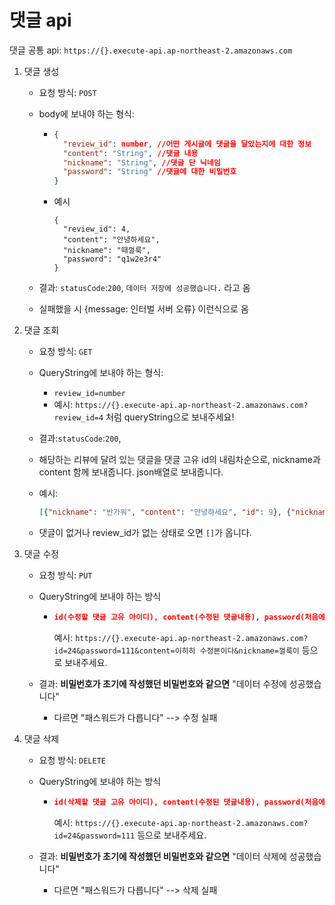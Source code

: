 # 댓글 api

댓글 공통 api: `https://{}.execute-api.ap-northeast-2.amazonaws.com`

1. 댓글 생성

   * 요청 방식: `POST`

   * body에 보내야 하는 형식:

     * ```json
       {
         "review_id": number, //어떤 게시글에 댓글을 달았는지에 대한 정보
         "content": "String", //댓글 내용
         "nickname": "String", //댓글 단 닉네임
         "password": "String" //댓글에 대한 비밀번호
       }
       ```

     * 예시

       ```
       {
         "review_id": 4,
         "content": "안녕하세요",
         "nickname": "때껄룩",
         "password": "q1w2e3r4"
       }
       ```

   * 결과: `statusCode`:`200`,  `데이터 저장에 성공했습니다.` 라고 옴

   * 실패했을 시 {message: 인터벌 서버 오류} 이런식으로 옴

2. 댓글 조회

   * 요청 방식: `GET`

   * QueryString에 보내야 하는 형식:

     * `review_id=number`
     * 예시: `https://{}.execute-api.ap-northeast-2.amazonaws.com?review_id=4` 처럼 queryString으로 보내주세요!

   * 결과:`statusCode`:`200`,

   * 해당하는 리뷰에 달려 있는 댓글을 댓글 고유 id의 내림차순으로, nickname과 content 함께 보내줍니다. json배열로 보내줍니다.

   * 예시:

     ```json
     [{"nickname": "반가워", "content": "안녕하세요", "id": 9}, {"nickname": "반가워", "content": "안녕하세요", "id": 10}, {"nickname": "반가워", "content": "안녕하세요", "id": 11}, {"nickname": "반가워", "content": "안녕하세요", "id": 12}, {"nickname": "반가워", "content": "안녕하세요", "id": 13}, {"nickname": "반가워", "content": "안녕하세요", "id": 17}, {"nickname": "반가워", "content": "안녕하세요", "id": 18}, {"nickname": "반가워", "content": "안녕하세요", "id": 19}, {"nickname": "반가워", "content": "안녕하세요", "id": 20}, {"nickname": "반가워", "content": "안녕하세요", "id": 21}, {"nickname": "반가워", "content": "안녕하세요", "id": 22}, {"nickname": "반가워", "content": "안녕하세요", "id": 23}, {"nickname": "반가워", "content": "안녕하세요", "id": 25}, {"nickname": "반가워", "content": "안녕하세요", "id": 26}]
     ```

     

   * 댓글이 없거나 review_id가 없는 상태로 오면 `[]`가 옵니다.

3. 댓글 수정

   * 요청 방식: `PUT`

   * QueryString에 보내야 하는 방식

     * ```json
       id(수정할 댓글 고유 아이디), content(수정된 댓글내용), password(처음에 작성했던 비밀번호), nickname(바꿀 닉네임)
       ```

       예시: `https://{}.execute-api.ap-northeast-2.amazonaws.com?id=24&password=111&content=이히히 수정본이다&nickname=껄룩이` 등으로 보내주세요.

   * 결과: **비밀번호가 초기에 작성했던 비밀번호와 같으면** "데이터 수정에 성공했습니다"

     * 다르면 "패스워드가 다릅니다" --> 수정 실패

4. 댓글 삭제

   * 요청 방식: `DELETE`

   * QueryString에 보내야 하는 방식

     * ```json
       id(삭제할 댓글 고유 아이디), content(수정된 댓글내용), password(처음에 작성했던 비밀번호), nickname(바꿀 닉네임)
       ```

       예시: `https://{}.execute-api.ap-northeast-2.amazonaws.com?id=24&password=111` 등으로 보내주세요.

   * 결과: **비밀번호가 초기에 작성했던 비밀번호와 같으면** "데이터 삭제에 성공했습니다"

     * 다르면 "패스워드가 다릅니다" --> 삭제 실패
